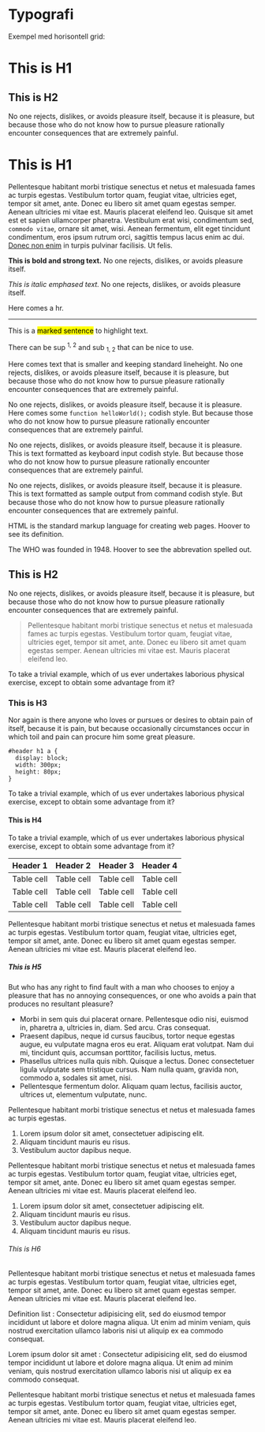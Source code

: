 Typografi
=========
Exempel med horisontell grid:

This is H1
==========
This is H2
----------
No one rejects, dislikes, or avoids pleasure itself, because it is pleasure, but
because those who do not know how to pursue pleasure rationally encounter
consequences that are extremely painful.

This is H1
==========
Pellentesque habitant morbi tristique senectus et netus et malesuada fames ac
turpis egestas. Vestibulum tortor quam, feugiat vitae, ultricies eget, tempor
sit amet, ante. Donec eu libero sit amet quam egestas semper. Aenean ultricies
mi vitae est. Mauris placerat eleifend leo. Quisque sit amet est et sapien
ullamcorper pharetra. Vestibulum erat wisi, condimentum sed, `commodo vitae`,
ornare sit amet, wisi. Aenean fermentum, elit eget tincidunt condimentum, eros
ipsum rutrum orci, sagittis tempus lacus enim ac dui. [Donec non enim](#) in turpis
pulvinar facilisis. Ut felis.

**This is bold and strong text.** No one rejects, dislikes, or avoids pleasure
itself.

_This is italic emphased text._ No one rejects, dislikes, or avoids pleasure
itself.

Here comes a hr.
___

This is a <mark>marked sentence</mark> to highlight text.

There can be sup <sup>1, 2</sup> and sub <sub>1, 2</sub> that can be nice to use.

Here comes text that is smaller and keeping standard lineheight. No one rejects,
dislikes, or avoids pleasure itself, because it is pleasure, but because those
who do not know how to pursue pleasure rationally encounter consequences that
are extremely painful.

No one rejects, dislikes, or avoids pleasure itself, because it is pleasure.
Here comes some `function helloWorld();` codish style. But because those who do
not know how to pursue pleasure rationally encounter consequences that are
extremely
painful.

No one rejects, dislikes, or avoids pleasure itself, because it is pleasure.
This is text formatted as keyboard input codish style. But because those who do
not know how to pursue pleasure rationally encounter consequences that are
extremely painful.

No one rejects, dislikes, or avoids pleasure itself, because it is pleasure.
This is text formatted as sample output from command codish style. But because
those who do not know how to pursue pleasure rationally encounter consequences
that are extremely painful.

HTML is the standard markup language for creating web pages. Hoover to see its
definition.

The WHO was founded in 1948. Hoover to see the abbrevation spelled out.

This is H2
----------
No one rejects, dislikes, or avoids pleasure itself, because it is pleasure, but
because those who do not know how to pursue pleasure rationally encounter
consequences that are extremely painful.

>Pellentesque habitant morbi tristique senectus et netus et malesuada fames
ac turpis egestas. Vestibulum tortor quam, feugiat vitae, ultricies eget,
tempor sit amet, ante. Donec eu libero sit amet quam egestas semper. Aenean
ultricies mi vitae est. Mauris placerat eleifend leo.

To take a trivial example, which of us ever undertakes laborious physical
exercise, except to obtain some advantage from it?

### This is H3

Nor again is there anyone who loves or pursues or desires to obtain pain of
itself, because it is pain, but because occasionally circumstances occur in
which toil and pain can procure him some great pleasure.

    #header h1 a {
      display: block;
      width: 300px;
      height: 80px;
    }

To take a trivial example, which of us ever undertakes laborious physical
exercise, except to obtain some advantage from it?

#### This is H4

To take a trivial example, which of us ever undertakes laborious physical
exercise, except to obtain some advantage from it?

|  Header 1  |  Header 2  |  Header 3  |  Header 4  |
|  --------  |  --------  |  --------  |  --------  |
| Table cell | Table cell | Table cell | Table cell |
| Table cell | Table cell | Table cell | Table cell |
| Table cell | Table cell | Table cell | Table cell |

Pellentesque habitant morbi tristique senectus et netus et malesuada fames ac
turpis egestas. Vestibulum tortor quam, feugiat vitae, ultricies eget, tempor
sit amet, ante. Donec eu libero sit amet quam egestas semper. Aenean ultricies
mi vitae est. Mauris placerat eleifend leo.

##### This is H5

But who has any right to find fault with a man who chooses to enjoy a pleasure
that has no annoying consequences, or one who avoids a pain that produces no
resultant pleasure?

* Morbi in sem quis dui placerat ornare. Pellentesque odio nisi, euismod in,
pharetra a, ultricies in, diam. Sed arcu. Cras consequat.
* Praesent dapibus, neque id cursus faucibus, tortor neque egestas augue, eu
vulputate magna eros eu erat. Aliquam erat volutpat. Nam dui mi, tincidunt quis,
accumsan porttitor, facilisis luctus, metus.
* Phasellus ultrices nulla quis nibh. Quisque a lectus. Donec consectetuer ligula
vulputate sem tristique cursus. Nam nulla quam, gravida non, commodo a, sodales
sit amet, nisi.
* Pellentesque fermentum dolor. Aliquam quam lectus, facilisis auctor, ultrices
ut, elementum vulputate, nunc.

Pellentesque habitant morbi tristique senectus et netus et malesuada fames ac
turpis egestas.

1. Lorem ipsum dolor sit amet, consectetuer adipiscing elit.
2. Aliquam tincidunt mauris eu risus.
3. Vestibulum auctor dapibus neque.

Pellentesque habitant morbi tristique senectus et netus et malesuada fames ac
turpis egestas. Vestibulum tortor quam, feugiat vitae, ultricies eget, tempor
sit amet, ante. Donec eu libero sit amet quam egestas semper. Aenean ultricies
mi vitae est. Mauris placerat eleifend leo.

1. Lorem ipsum dolor sit amet, consectetuer adipiscing elit.
 1. Aliquam tincidunt mauris eu risus.
2. Vestibulum auctor dapibus neque.
 2. Aliquam tincidunt mauris eu risus.

###### This is H6

Pellentesque habitant morbi tristique senectus et netus et malesuada fames ac
turpis egestas. Vestibulum tortor quam, feugiat vitae, ultricies eget, tempor
sit amet, ante. Donec eu libero sit amet quam egestas semper. Aenean ultricies
mi vitae est. Mauris placerat eleifend leo.

Definition list
:    Consectetur adipisicing elit, sed do eiusmod tempor incididunt ut labore et
    dolore magna aliqua. Ut enim ad minim veniam, quis nostrud exercitation
    ullamco laboris nisi ut aliquip ex ea commodo consequat.

Lorem ipsum dolor sit amet
:    Consectetur adipisicing elit, sed do eiusmod tempor incididunt ut labore et
    dolore magna aliqua. Ut enim ad minim veniam, quis nostrud exercitation
    ullamco laboris nisi ut aliquip ex ea commodo consequat.

Pellentesque habitant morbi tristique senectus et netus et malesuada fames ac
turpis egestas. Vestibulum tortor quam, feugiat vitae, ultricies eget, tempor
sit amet, ante. Donec eu libero sit amet quam egestas semper. Aenean ultricies
mi vitae est. Mauris placerat eleifend leo.
